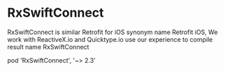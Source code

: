 # RxSwiftConnect
RxSwiftConnect is similar Retrofit for iOS synonym name Retrofit iOS, We work with ReactiveX.io and Quicktype.io use our experience to compile result name RxSwiftConnect

pod 'RxSwiftConnect', '~> 2.3'

